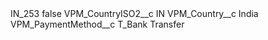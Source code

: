 <?xml version="1.0" encoding="UTF-8"?>
<CustomMetadata xmlns="http://soap.sforce.com/2006/04/metadata" xmlns:xsi="http://www.w3.org/2001/XMLSchema-instance" xmlns:xsd="http://www.w3.org/2001/XMLSchema">
    <label>IN_253</label>
    <protected>false</protected>
    <values>
        <field>VPM_CountryISO2__c</field>
        <value xsi:type="xsd:string">IN</value>
    </values>
    <values>
        <field>VPM_Country__c</field>
        <value xsi:type="xsd:string">India</value>
    </values>
    <values>
        <field>VPM_PaymentMethod__c</field>
        <value xsi:type="xsd:string">T_Bank Transfer</value>
    </values>
</CustomMetadata>
